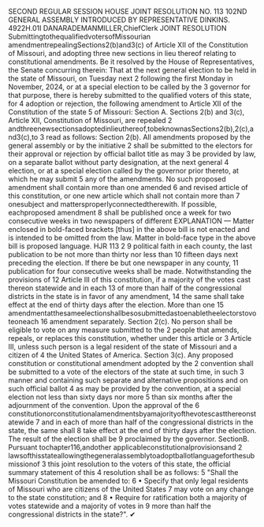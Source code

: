 SECOND REGULAR SESSION
HOUSE JOINT
RESOLUTION NO. 113
102ND GENERAL ASSEMBLY
INTRODUCED BY REPRESENTATIVE DINKINS.
4922H.01I DANARADEMANMILLER,ChiefClerk
JOINT RESOLUTION
SubmittingtothequalifiedvotersofMissourian amendmentrepealingSections2(b)and3(c)
of Article XII of the Constitution of Missouri, and adopting three new sections in lieu
thereof relating to constitutional amendments.
Be it resolved by the House of Representatives, the Senate concurring therein:
That at the next general election to be held in the state of Missouri, on Tuesday next
2 following the first Monday in November, 2024, or at a special election to be called by the
3 governor for that purpose, there is hereby submitted to the qualified voters of this state, for
4 adoption or rejection, the following amendment to Article XII of the Constitution of the state
5 of Missouri:
Section A. Sections 2(b) and 3(c), Article XII, Constitution of Missouri, are repealed
2 andthreenewsectionsadoptedinlieuthereof,tobeknownasSections2(b),2(c),and3(c),to
3 read as follows:
Section 2(b). All amendments proposed by the general assembly or by the initiative
2 shall be submitted to the electors for their approval or rejection by official ballot title as may
3 be provided by law, on a separate ballot without party designation, at the next general
4 election, or at a special election called by the governor prior thereto, at which he may submit
5 any of the amendments. No such proposed amendment shall contain more than one amended
6 and revised article of this constitution, or one new article which shall not contain more than
7 onesubject and mattersproperlyconnectedtherewith. If possible, eachproposed amendment
8 shall be published once a week for two consecutive weeks in two newspapers of different
EXPLANATION — Matter enclosed in bold-faced brackets [thus] in the above bill is not enacted and is
intended to be omitted from the law. Matter in bold-face type in the above bill is proposed language.
HJR 113 2
9 political faith in each county, the last publication to be not more than thirty nor less than
10 fifteen days next preceding the election. If there be but one newspaper in any county,
11 publication for four consecutive weeks shall be made. Notwithstanding the provisions of
12 Article III of this constitution, if a majority of the votes cast thereon statewide and in each
13 of more than half of the congressional districts in the state is in favor of any amendment,
14 the same shall take effect at the end of thirty days after the election. More than one
15 amendmentatthesameelectionshallbesosubmittedastoenabletheelectorstovoteoneach
16 amendment separately.
Section 2(c). No person shall be eligible to vote on any measure submitted to the
2 people that amends, repeals, or replaces this constitution, whether under this article or
3 Article III, unless such person is a legal resident of the state of Missouri and a citizen of
4 the United States of America.
Section 3(c). Any proposed constitution or constitutional amendment adopted by the
2 convention shall be submitted to a vote of the electors of the state at such time, in such
3 manner and containing such separate and alternative propositions and on such official ballot
4 as may be provided by the convention, at a special election not less than sixty days nor more
5 than six months after the adjournment of the convention. Upon the approval of the
6 constitutionorconstitutionalamendmentsbyamajorityofthevotescastthereonstatewide
7 and in each of more than half of the congressional districts in the state, the same shall
8 take effect at the end of thirty days after the election. The result of the election shall be
9 proclaimed by the governor.
SectionB. Pursuant tochapter116,andother applicableconstitutionalprovisionsand
2 lawsofthisstateallowingthegeneralassemblytoadoptballotlanguageforthesubmissionof
3 this joint resolution to the voters of this state, the official summary statement of this
4 resolution shall be as follows:
5 "Shall the Missouri Constitution be amended to:
6 • Specify that only legal residents of Missouri who are citizens of the United States
7 may vote on any change to the state constitution; and
8 • Require for ratification both a majority of votes statewide and a majority of votes in
9 more than half the congressional districts in the state?".
✔